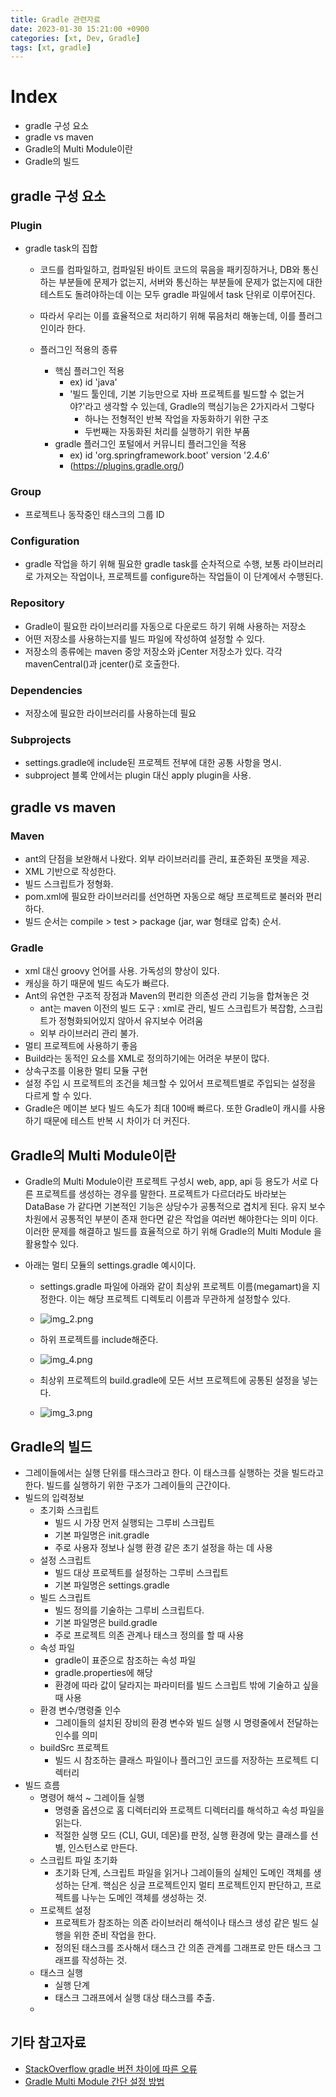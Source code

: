 ```yaml
---
title: Gradle 관련자료
date: 2023-01-30 15:21:00 +0900
categories: [xt, Dev, Gradle]
tags: [xt, gradle]
---
```


# Index

- gradle 구성 요소
- gradle vs maven
- Gradle의 Multi Module이란
- Gradle의 빌드

## gradle 구성 요소

### Plugin

* gradle task의 집합
  
  * 코드를 컴파일하고, 컴파일된 바이트 코드의 묶음을 패키징하거나, DB와 통신하는 부분들에 문제가 없는지, 서버와 통신하는 부분들에 문제가 없는지에 대한 테스트도 돌려야하는데 이는 모두 gradle 파일에서 task 단위로 이루어진다. 
  
  * 따라서 우리는 이를 효율적으로 처리하기 위해 묶음처리 해놓는데, 이를 플러그인이라 한다.
  
  * 플러그인 적용의 종류
    * 핵심 플러그인 적용
      * ex) id 'java'
      * '빌드 툴인데, 기본 기능만으로 자바 프로젝트를 빌드할 수 없는거야?'라고 생각할 수 있는데, Gradle의 핵심기능은 2가지라서 그렇다
        * 하나는 전형적인 반복 작업을 자동화하기 위한 구조
        * 두번째는 자동화된 처리를 실행하기 위한 부품
    * gradle 플러그인 포털에서 커뮤니티 플러그인을 적용 
      * ex) id 'org.springframework.boot' version '2.4.6'
      * (https://plugins.gradle.org/)


### Group

* 프로젝트나 동작중인 태스크의 그룹 ID
  
  

### Configuration

* gradle 작업을 하기 위해 필요한 gradle task를 순차적으로 수행, 보통 라이브러리로 가져오는 작업이나, 프로젝트를 configure하는 작업들이 이 단계에서 수행된다.



### Repository

* Gradle이 필요한 라이브러리를 자동으로 다운로드 하기 위해 사용하는 저장소
* 어떤 저장소를 사용하는지를 빌드 파일에 작성하여 설정할 수 있다.
* 저장소의 종류에는 maven 중앙 저장소와 jCenter 저장소가 있다. 각각 mavenCentral()과 jcenter()로 호출한다.  




### Dependencies

* 저장소에 필요한 라이브러리를 사용하는데 필요


### Subprojects

* settings.gradle에 include된 프로젝트 전부에 대한 공통 사항을 명시. 
* subproject 블록 안에서는 plugin 대신 apply plugin을 사용. 








## gradle vs maven

### Maven
* ant의 단점을 보완해서 나왔다. 외부 라이브러리를 관리, 표준화된 포맷을 제공.
* XML 기반으로 작성한다.
* 빌드 스크립트가 정형화.
* pom.xml에 필요한 라이브러리를 선언하면 자동으로 해당 프로젝트로 불러와 편리하다.
* 빌드 순서는 compile > test > package (jar, war 형태로 압축) 순서.


### Gradle
* xml 대신 groovy 언어를 사용. 가독성의 향상이 있다.
* 캐싱을 하기 때문에 빌드 속도가 빠르다. 
* Ant의 유연한 구조적 장점과 Maven의 편리한 의존성 관리 기능을 합쳐놓은 것
  * ant는 maven  이전의 빌드 도구 : xml로 관리, 빌드 스크립트가 복잡함, 스크립트가 정형화되어있지 않아서 유지보수 어려움
  * 외부 라이브러리 관리 불가. 
* 멀티 프로젝트에 사용하기 좋음
* Build라는 동적인 요소를 XML로 정의하기에는 어려운 부분이 많다.
* 상속구조를 이용한 멀티 모듈 구현
* 설정 주입 시 프로젝트의 조건을 체크할 수 있어서 프로젝트별로 주입되는 설정을 다르게 할 수 있다.
* Gradle은 메이븐 보다 빌드 속도가 최대 100배 빠르다. 또한 Gradle이 캐시를 사용하기 때문에 테스트 반복 시 차이가 더 커진다.



## Gradle의 Multi Module이란

* Gradle의 Multi Module이란 프로젝트 구성시  web, app, api 등 용도가 서로 다른 프로젝트를 생성하는 경우를 말한다. 
프로젝트가 다르더라도 바라보는 DataBase 가 같다면 기본적인 기능은 상당수가 공통적으로 겹치게 된다. 
유지 보수 차원에서 공통적인 부분이 존재 한다면 같은 작업을 여러번 해야한다는 의미 이다. 이러한 문제를 해결하고 빌드를 효율적으로 하기 위해 Gradle의 Multi Module 을 활용할수 있다.

* 아래는 멀티 모듈의 settings.gradle 예시이다. 
  * settings.gradle 파일에 아래와 같이 최상위 프로젝트 이름(megamart)을 지정한다. 
  이는 해당 프로젝트 디렉토리 이름과 무관하게 설정할수 있다.
   * ![img_2.png](/assets/img/posts/gradle/img_2.png)
  
  * 하위 프로젝트를 include해준다.
   *  ![img_4.png](/assets/img/posts/gradle/img_4.png)
  * 최상위 프로젝트의 build.gradle에 모든 서브 프로젝트에 공통된 설정을 넣는다.
  * ![img_3.png](/assets/img/posts/gradle/img_3.png)


## Gradle의 빌드

* 그레이들에서는 실행 단위를 태스크라고 한다. 이 태스크를 실행하는 것을 빌드라고 한다. 빌드를 실행하기 위한 구조가 그레이들의 근간이다.
* 빌드의 입력정보
  * 초기화 스크립트
    * 빌드 시 가장 먼저 실행되는 그루비 스크립트
    * 기본 파일명은 init.gradle
    * 주로 사용자 정보나 실행 환경 같은 초기 설정을 하는 데 사용
  * 설정 스크립트
    * 빌드 대상 프로젝트를 설정하는 그루비 스크립트
    * 기본 파일명은 settings.gradle
  * 빌드 스크립트
    * 빌드 정의를 기술하는 그루비 스크립트다. 
    * 기본 파일명은 build.gradle
    * 주로 프로젝트 의존 관계나 태스크 정의를 할 때 사용
  * 속성 파일
    * gradle이 표준으로 참조하는 속성 파일
    * gradle.properties에 해당
    * 환경에 따라 값이 달라지는 파라미터를 빌드 스크립트 밖에 기술하고 싶을 때 사용
  * 환경 변수/명령줄 인수
    * 그레이들의 설치된 장비의 환경 변수와 빌드 실행 시 명령줄에서 전달하는 인수를 의미
  * buildSrc 프로젝트
    * 빌드 시 참조하는 클래스 파일이나 플러그인 코드를 저장하는 프로젝트 디렉터리
* 빌드 흐름
  * 명령어 해석 ~ 그레이들 실행
    * 명령줄 옵션으로 홈 디렉터리와 프로젝트 디렉터리를 해석하고 속성 파일을 읽는다. 
    * 적절한 실행 모드 (CLI, GUI, 데몬)를 판정, 실행 환경에 맞는 클래스를 선별, 인스턴스로 만든다. 
  * 스크립트 파일 초기화
    * 초기화 단계, 스크립트 파일을 읽거나 그레이들의 실체인 도메인 객체를 생성하는 단계. 핵심은 싱글 프로젝트인지 멀티 프로젝트인지 판단하고, 프로젝트를 나누는 도메인 객체를 생성하는 것.
  * 프로젝트 설정
    * 프로젝트가 참조하는 의존 라이브러리 해석이나 태스크 생성 같은 빌드 실행을 위한 준비 작업을 한다. 
    * 정의된 태스크를 조사해서 태스크 간 의존 관계를 그래프로 만든 태스크 그래프를 작성하는 것. 
  * 태스크 실행
    * 실행 단계
    * 태스크 그래프에서 실행 대상 태스크를 추출. 
  * 


 
## 기타 참고자료
* [StackOverflow gradle 버전 차이에 따른 오류](https://stackoverflow.com/questions/23796404/could-not-find-method-compile-for-arguments-gradle)
* [Gradle Multi Module 간단 설정 방법](https://tecoble.techcourse.co.kr/post/2021-09-06-multi-module/)
